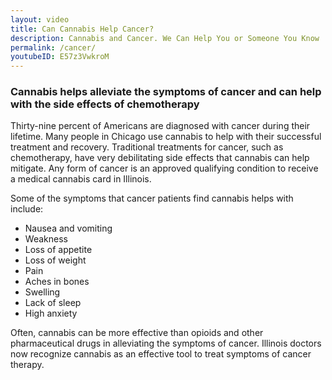 ```yaml
---
layout: video
title: Can Cannabis Help Cancer?
description: Cannabis and Cancer. We Can Help You or Someone You Know
permalink: /cancer/
youtubeID: E57z3VwkroM
---
```


### Cannabis helps alleviate the symptoms of cancer and can help with the side effects of chemotherapy

Thirty-nine percent of Americans are diagnosed with cancer during their lifetime. Many people in Chicago use cannabis to help with their successful treatment and recovery. Traditional treatments for cancer, such as chemotherapy, have very debilitating side effects that cannabis can help mitigate. Any form of cancer is an approved qualifying condition to receive a medical cannabis card in Illinois.

Some of the symptoms that cancer patients find cannabis helps with include:

* Nausea and vomiting
* Weakness
* Loss of appetite
* Loss of weight
* Pain
* Aches in bones
* Swelling
* Lack of sleep
* High anxiety

Often, cannabis can be more effective than opioids and other pharmaceutical drugs in alleviating the symptoms of cancer. Illinois doctors now recognize cannabis as an effective tool to treat symptoms of cancer therapy.


